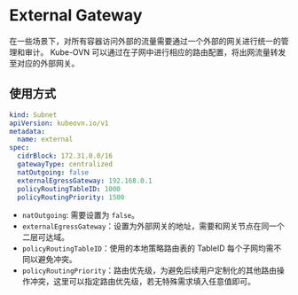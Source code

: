 # External Gateway

在一些场景下，对所有容器访问外部的流量需要通过一个外部的网关进行统一的管理和审计。
Kube-OVN 可以通过在子网中进行相应的路由配置，将出网流量转发至对应的外部网关。

## 使用方式

```yaml
kind: Subnet
apiVersion: kubeovn.io/v1
metadata:
  name: external
spec:
  cidrBlock: 172.31.0.0/16
  gatewayType: centralized
  natOutgoing: false
  externalEgressGateway: 192.168.0.1
  policyRoutingTableID: 1000
  policyRoutingPriority: 1500
```

- `natOutgoing`: 需要设置为 `false`。
- `externalEgressGateway`：设置为外部网关的地址，需要和网关节点在同一个二层可达域。
- `policyRoutingTableID`：使用的本地策略路由表的 TableID 每个子网均需不同以避免冲突。
- `policyRoutingPriority`：路由优先级，为避免后续用户定制化的其他路由操作冲突，这里可以指定路由优先级，若无特殊需求填入任意值即可。
